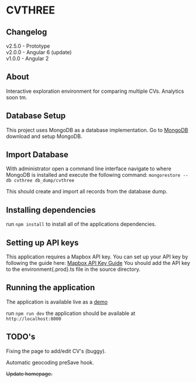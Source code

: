 # CVTHREE

## Changelog
v2.5.0 - Prototype  
v2.0.0 - Angular 6 (update)  
v1.0.0 - Angular 2 

## About

Interactive exploration environment for comparing multiple CVs.
Analytics soon tm.

## Database Setup
This project uses MongoDB as a database implementation.
Go to [MongoDB](https://www.mongodb.com/) download and setup MongoDB.

## Import Database
With administrator open a command line interface navigate to where MongoDB is installed and execute the following command:
`mongorestore --db cvthree db_dump/cvthree`

This should create and import all records from the database dump.

## Installing dependencies

run `npm install` to install all of the applications dependencies.

## Setting up API keys
This application requires a Mapbox API key.
You can set up your API key by following the guide here: [Mapbox API Key Guide](https://docs.mapbox.com/help/how-mapbox-works/access-tokens/)
You should add the API key to the environment{.prod}.ts file in the source directory.

## Running the application
The application is available live as a [demo](https://cvthree.cvast.tuwien.ac.at)

run `npm run dev` 
the application should be available at `http://localhost:8000`

## TODO's
Fixing the page to add/edit CV's (buggy).

Automatic geocoding preSave hook.

~~Update homepage.~~
